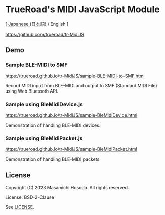 <!-- -*- coding: utf-8 -*- -->
# TrueRoad's MIDI JavaScript Module

[ [Japanese (日本語)](./README.ja.md) / English ]

https://github.com/trueroad/tr-MidiJS

## Demo

### Sample BLE-MIDI to SMF

https://trueroad.github.io/tr-MidiJS/sample-BLE-MIDI-to-SMF.html

Record MIDI input from BLE-MIDI and output to SMF (Standard MIDI File)
using Web Bluetooth API.

### Sample using BleMidiDevice.js

https://trueroad.github.io/tr-MidiJS/sample-BleMidiDevice.html

Demonstration of handling BLE-MIDI devices.

### Sample using BleMidiPacket.js

https://trueroad.github.io/tr-MidiJS/sample-BleMidiPacket.html

Demonstration of handling BLE-MIDI packets.

## License

Copyright (C) 2023 Masamichi Hosoda. All rights reserved.

License: BSD-2-Clause

See [LICENSE](./LICENSE).
